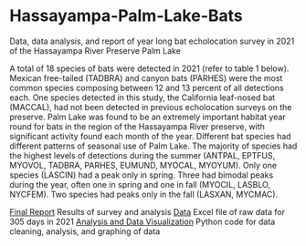 # Hassayampa-Palm-Lake-Bats
Data, data analysis, and report of year long bat echolocation survey in 2021 of the Hassayampa River Preserve Palm Lake

A total of 18 species of bats were detected in 2021 (refer to table 1 below). Mexican free-tailed (TADBRA) and canyon bats (PARHES) were the most common species composing between 12 and 13 percent of all detections each.  One species detected in this study, the California leaf-nosed bat (MACCAL), had not been detected in previous echolocation surveys on the preserve.  Palm Lake was found to be an extremely important habitat year round for bats in the region of the Hassayampa River preserve, with significant activity found each month of the year.  Different bat species had different patterns of seasonal use of Palm Lake.  The majority of species had the highest levels of detections during the summer (ANTPAL, EPTFUS, MYOVOL, TADBRA, PARHES, EUMUND, MYOCAL, MYOYUM).  Only one species (LASCIN) had a peak only in spring.  Three had bimodal peaks during the year, often one in spring and one in fall (MYOCIL, LASBLO, NYCFEM).  Two species had peaks only in the fall (LASXAN, MYCMAC).

[Final Report]() Results of survey and analysis
[Data](https://github.com/haberkornm/Hassayampa-Palm-Lake-Bats/blob/main/Hassayampa%20Pond%20Master.xlsx)  Excel file of raw data for 305 days in 2021
[Analysis and Data Visualization](https://github.com/haberkornm/Hassayampa-Palm-Lake-Bats/blob/main/Hassayampa%20Pond%20Bats%202021.ipynb)  Python code for data cleaning, analysis, and graphing of data
